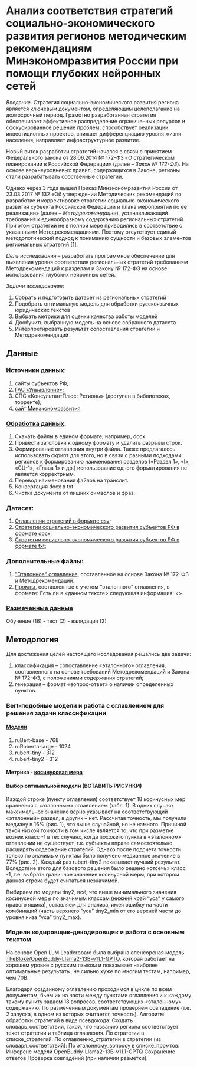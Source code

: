 # Анализ соответствия стратегий социально-экономического развития регионов методическим рекомендациям Минэкономразвития России при помощи глубоких нейронных сетей

_Введение_. 
Стратегия социально-экономического развития региона является ключевым документом, определяющим целеполагание на долгосрочный период. Грамотно разработанная стратегия обеспечивает эффективное распределение ограниченных ресурсов и сфокусированное решение проблем, способствует реализации инвестиционных проектов, снижает дифференциацию уровня жизни населения, направляет инфраструктурное развитие.

Новый виток разработки стратегий начался в связи с принятием Федерального закона от 28.06.2014 № 172-ФЗ «О стратегическом планировании в Российской Федерации» (далее – _Закон № 172-ФЗ_). На основе верхнеуровневых правил, содержащихся в Законе, регионы стали разрабатывать собственные стратегии.

Однако через 3 года вышел Приказ Минэкономразвития России от 23.03.2017 № 132 «Об утверждении Методических рекомендаций по разработке и корректировке стратегии социально-экономического развития субъекта Российской Федерации и плана мероприятий по ее реализации» (далее – _Методрекомендации_), устанавливающий требования к единообразному содержанию региональных стратегий. При этом стратегии не в полной мере приводились в соответствие с указанными Методрекомендациями. Поэтому отсутствует единый методологический подход к пониманию сущности и базовых элементов региональных стратегий [1].

_Цель исследования_ – разработать программное обеспечение для выявления уровня соответствия региональных стратегий требованиям Методрекомендаций к разделам и Закону № 172-ФЗ на основе использования глубоких нейронных сетей.

_Задачи исследования_:
1. Собрать и подготовить датасет из региональных стратегий
2. Подобрать оптимальную модель для обработки русскоязычных юридических текстов
3. Выбрать метрики для оценки качества работы моделей
4. Дообучить выбранную модель на основе собранного датасета
5. Интерпретировать результат сопоставления стратегий и Методрекомендаций

## Данные
### Источники данных:
1. сайты субъектов РФ;
2. [ГАС «Управление»](https://gasu.gov.ru/stratdocuments?docLevel=2&docType=105&docType=406);
3. СПС «КонсультантПлюс: Регионы» (доступен в библиотеках, торренте);
4. [сайт Минэкономразвития](https://economy.gov.ru/material/directions/regionalnoe_razvitie/strategicheskoe_planirovanie_prostranstvennogo_razvitiya/strategii_socialno_ekonomicheskogo_razvitiya_subektov_rf/).

### [Обработка данных](https://github.com/DDubrovina/Strategy_analysis/blob/main/Code/%D0%9E%D0%B1%D1%80%D0%B0%D0%B1%D0%BE%D1%82%D0%BA%D0%B0%20%D0%B4%D0%B0%D0%BD%D0%BD%D1%8B%D1%85.ipynb):
1. Скачать файлы в едином формате, например, docx.
2. Привести заголовки к одному формату и удалить разрывы строк.
3. Формирование оглавления внутри файла. Также предлагалось использовать скрипт для этого, но в связи с разными подходами регионов к формированию наименования разделов («Раздел 1», «I»,  «СЦ-1», «Глава 1» и др.) использование одного форматирования не является корректрным.
4. Перевод наименования файлов на транслит.
5. Конвертация docx в txt.
6. Чистка документа от лишних символов и фраз.

### Датасет:
1. [Оглавления стратегий в формате csv](https://github.com/DDubrovina/Strategy_analysis/tree/main/Dataset/tables);
2. [Стратегии социально-экономического развития субъектов РФ в формате docx](https://drive.google.com/drive/folders/1A5vJgGFxsaFxPyATsJCG8ewWcE69brDc);
3. [Стратегии социально-экономического развития субъектов РФ в формате txt](https://drive.google.com/drive/folders/1Wa53YLbnCP0qZ41lefDaccj8447RLhsn);

### Дополнительные файлы:
1. ["Эталонное" оглавление](https://github.com/DDubrovina/Strategy_analysis/blob/main/Dataset/Etalon.csv), составленное на основе Закона № 172-ФЗ и Методрекомендаций.
2. [Промты](https://github.com/DDubrovina/Strategy_analysis/blob/main/Dataset/Promt.csv), составленные с учетом "эталонного" оглавления, в формате: Есть ли в <данном тексте> следующая информация: <>.

### [Размеченные данные](https://github.com/DDubrovina/Strategy_analysis/tree/main/Dataset/markup)
Обучение (16) - тест (2) - валидация (2)

## Методология
Для достижения целей настоящего исследования решались две задачи: 
1) классификация – сопоставление «эталонного» оглавления, составленного на основе требований Методрекомендаций и Закона № 172-ФЗ, с положениями содержания стратегий;
2) генерация – формат «вопрос-ответ» о наличии определенных пунктов. 

### Bert-подобные модели и работа с оглавлением для решения задачи классификации
#### [Модели](https://github.com/DDubrovina/Strategy_analysis/blob/main/Code/Models/Bert%20models.ipynb)
1. ruBert-base - 768
2. ruRoberta-large - 1024
3. rubert-tiny - 312
4. rubert-tiny2 - 312

#### Метрика - [косинусовая мера](https://pytorch.org/docs/stable/generated/torch.nn.CosineSimilarity.html)

#### Выбор оптимальной модели (ВСТАВИТЬ РИСУНКИ)
Каждой строке (пункту оглавления) соответствует 18 косинусных мер сравнения с «эталонным» оглавлением (табл. 1). В одних случаях максимальное значение верно указывает на соответствующий «эталонный» раздел, в других – нет. Рассчитав точность, мы получили медиану в 16% (рис. 1), что выше случайной, но не намного. Причиной такой низкой точности в том числе является то, что при разметке возник класс -1 в тех случаях, когда похожего пункта в «эталонном» оглавлении не существует, т.к. субъекты вправе самостоятельно расширять содержание стратегий. Однако после подсчета точности только по значимым пунктам было получено медианное значение в 77% (рис. 2). Каждый раз rubert-tiny2 показывает лучший результат. Вследствие этого для базового решения было решено «отсечь» класс -1, т.е. выбрать граничное значение косинусной меры, при котором данная строка будет считаться незначимой.

Выбираем по модели tiny2, всё, что выше минимального значения косинусной меры по значимым классам (нижний край “уса” у самого правого ящика), оставляем для анализа, имея ошибку на части комбинаций (часть верхнего  “уса” tiny2_min от его верхней части до уровня низа “уса” tiny2_max).

### Модели кодировщик-декодировщик и работа с основным текстом
На основе Open LLM Leaderboard была выбрана опенсорсная модель [TheBloke/OpenBuddy-Llama2-13B-v11.1-GPTQ](https://github.com/DDubrovina/Strategy_analysis/blob/main/Code/Models/Llama2%20cycle.ipynb), которая работает на хорошем уровне с русским языком и показывает наиболее оптимальные результаты, не сильно хуже по многим тестам, например, чем 70B.

Благодаря созданному оглавлению проходимся в цикле по всем документам, бьем их на части между пунктами оглавления и к каждому такому пункту задаем 18 вопросов, соответствующих «эталонному» содержанию. По размеченным документам проверяем совпадение (т.е. 2 запуска, в одном из которых считается точность). Алгоритм обработки стратегий в виде псевдокода:
Создать словарь_соответствий, такой, что названию региона соответствует текст стратегии и таблица оглавления.
По стратегии в списке_стратегий:
    По оглавлению_стратегии в стратегии (из словаря_соответствий):
    По эталонному_вопросу в списке_промтов:
    	Инференс модели OpenBuddy-Llama2-13B-v11.1-GPTQ
    	Сохранение ответов
    Проверка совпадений (при наличии разметки).



